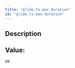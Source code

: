 ```yaml
---
title: "glide.ts.max_duration"
id: "glide.ts.max_duration"
---
```

## Description



## Value: 
```
60
```
